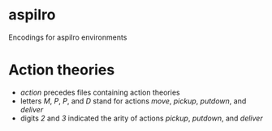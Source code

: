 # aspilro

Encodings for aspilro environments

# Action theories #
  * *action* precedes files containing action theories
  * letters *M*, *P*, *P*, and *D* stand for actions *move*, *pickup*, *putdown*, and *deliver*
  * digits *2* and *3* indicated the arity of actions *pickup*, *putdown*, and *deliver*
